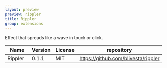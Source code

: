 ```yaml
---
layout: preview
preview: rippler
title: Rippler
group: extensions
---
```


Effect that spreads like a wave in touch or click.


<div class="table-responsive">
  <table class="table table-bordered">
    <thead>
     <tr class="bg-faded">
       <th style="width: 150px;">Name</th>
       <th>Version</th>
       <th>License</th>
       <th>repository</th>
     </tr>
    </thead>
    <tbody>
     <tr>
      <td>Rippler</td>
      <td>0.1.1</td>
      <td>MIT</td>
       <td>
        <a href="https://github.com/blivesta/rippler">https://github.com/blivesta/rippler</a>
       </td>
     </tr>
    </tbody>
  </table>
</div>
